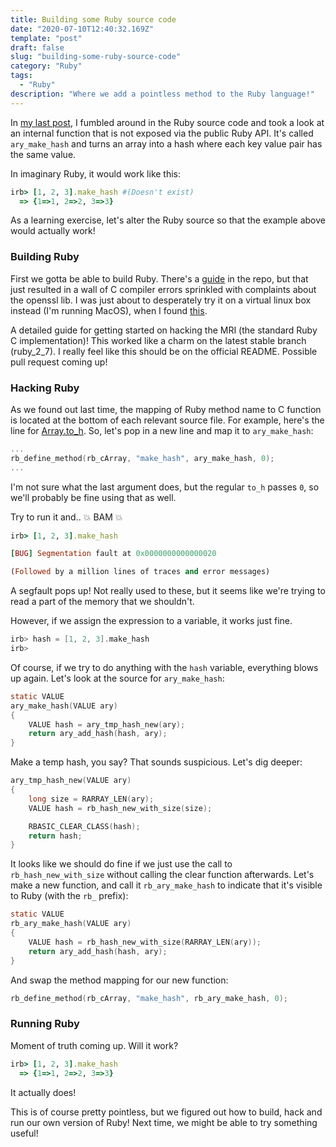 ```yaml
---
title: Building some Ruby source code
date: "2020-07-10T12:40:32.169Z"
template: "post"
draft: false
slug: "building-some-ruby-source-code"
category: "Ruby"
tags:
  - "Ruby"
description: "Where we add a pointless method to the Ruby language!"
---
```


In [my last post](reading-some-ruby-source-code), I fumbled around in the Ruby source code and took a look at an internal function that is not exposed via the public Ruby API. It's called `ary_make_hash` and turns an array into a hash where each key value pair has the same value.

In imaginary Ruby, it would work like this:

```ruby
irb> [1, 2, 3].make_hash #(Doesn't exist)
  => {1=>1, 2=>2, 3=>3}
```

As a learning exercise, let's alter the Ruby source so that the example above would actually work!

### Building Ruby

First we gotta be able to build Ruby. There's a [guide](https://github.com/ruby/ruby/blob/master/README.md#how-to-compile-and-install) in the repo, but that just resulted in a wall of C compiler errors sprinkled with complaints about the openssl lib. I was just about to desperately try it on a virtual linux box instead (I'm running MacOS), when I found [this](https://github.com/ko1/rubyhackchallenge/blob/master/EN/2_mri_structure.md#exercise-build-mri-and-install-built-binaries).

A detailed guide for getting started on hacking the MRI (the standard Ruby C implementation)! This worked like a charm on the latest stable branch (ruby_2_7). I really feel like this should be on the official README. Possible pull request coming up!

### Hacking Ruby

As we found out last time, the mapping of Ruby method name to C function is located at the bottom of each relevant source file. For example, here's the line for [Array.to_h](https://github.com/ruby/ruby/blob/master/array.c#L8052). So, let's pop in a new line and map it to `ary_make_hash`:

```c
...
rb_define_method(rb_cArray, "make_hash", ary_make_hash, 0);
...
```

I'm not sure what the last argument does, but the regular `to_h` passes `0`, so we'll probably be fine using that as well.

Try to run it and.. 💥 BAM 💥

```ruby
irb> [1, 2, 3].make_hash

[BUG] Segmentation fault at 0x0000000000000020

(Followed by a million lines of traces and error messages)
```

A segfault pops up! Not really used to these, but it seems like we're trying to read a part of the memory that we shouldn't.

However, if we assign the expression to a variable, it works just fine.

```c
irb> hash = [1, 2, 3].make_hash
irb>
```

Of course, if we try to do anything with the `hash` variable, everything blows up again. Let's look at the source for `ary_make_hash`:

```c
static VALUE
ary_make_hash(VALUE ary)
{
    VALUE hash = ary_tmp_hash_new(ary);
    return ary_add_hash(hash, ary);
}
```

Make a temp hash, you say? That sounds suspicious. Let's dig deeper:

```c
ary_tmp_hash_new(VALUE ary)
{
    long size = RARRAY_LEN(ary);
    VALUE hash = rb_hash_new_with_size(size);

    RBASIC_CLEAR_CLASS(hash);
    return hash;
}
```

It looks like we should do fine if we just use the call to `rb_hash_new_with_size` without calling the clear function afterwards. Let's make a new function, and call it `rb_ary_make_hash` to indicate that it's visible to Ruby (with the `rb_` prefix):

```c
static VALUE
rb_ary_make_hash(VALUE ary)
{
    VALUE hash = rb_hash_new_with_size(RARRAY_LEN(ary));
    return ary_add_hash(hash, ary);
}
```

And swap the method mapping for our new function:

```c
rb_define_method(rb_cArray, "make_hash", rb_ary_make_hash, 0);
```

### Running Ruby

Moment of truth coming up. Will it work?

```ruby
irb> [1, 2, 3].make_hash
  => {1=>1, 2=>2, 3=>3}
```

It actually does!

This is of course pretty pointless, but we figured out how to build, hack and run our own version of Ruby! Next time, we might be able to try something useful!
